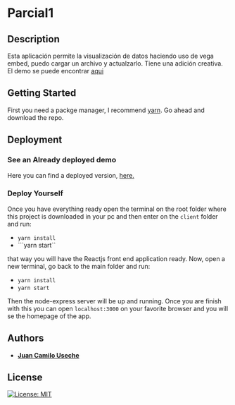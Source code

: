 # Parcial1
## Description
Esta aplicación permite la visualización de datos haciendo uso de vega embed, puedo cargar un archivo y actualzarlo. Tiene una adición creativa. El demo se puede encontrar [aqui](http://parcial1desarrolloweb.herokuapp.com/) 

## Getting Started
First you need a packge manager, I recommend [yarn](https://yarnpkg.com/en/docs/install).
Go ahead and download the repo.

## Deployment

### See an Already deployed demo
Here you can find a deployed version, [here.](https://webdev-instafight.herokuapp.com/)

### Deploy Yourself
Once you have everything ready open the terminal on the root folder where this project is downloaded in your pc and then enter on the `client` folder and run:
* ```yarn install```
* ```yarn start``

that way you will have the Reactjs front end application ready. Now, open a new terminal, go back to the main folder and run:
* ```yarn install```
* ```yarn start```

Then the node-express server will be up and running. Once you are finish with this you can open `localhost:3000` on your favorite browser and you will se the homepage of the app.


## Authors
* [__Juan Camilo Useche__](https://juancamilousecherodriguez.github.io/)


## License
[![License: MIT](https://img.shields.io/badge/License-MIT-yellow.svg)](https://opensource.org/licenses/MIT)
